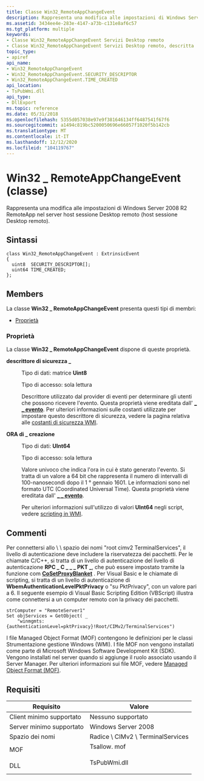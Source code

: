 ```yaml
---
title: Classe Win32_RemoteAppChangeEvent
description: Rappresenta una modifica alle impostazioni di Windows Server 2008 R2 RemoteApp nel server host sessione Desktop remoto (host sessione Desktop remoto).
ms.assetid: 3434ee4e-283e-4147-a73b-c131e8af6c57
ms.tgt_platform: multiple
keywords:
- Classe Win32_RemoteAppChangeEvent Servizi Desktop remoto
- Classe Win32_RemoteAppChangeEvent Servizi Desktop remoto, descritta
topic_type:
- apiref
api_name:
- Win32_RemoteAppChangeEvent
- Win32_RemoteAppChangeEvent.SECURITY_DESCRIPTOR
- Win32_RemoteAppChangeEvent.TIME_CREATED
api_location:
- TsPubWmi.dll
api_type:
- DllExport
ms.topic: reference
ms.date: 05/31/2018
ms.openlocfilehash: 5355d057038e97e9f381646134ff6487541f67f6
ms.sourcegitcommit: a1494c819bc5200050696e66057f1020f5b142cb
ms.translationtype: MT
ms.contentlocale: it-IT
ms.lasthandoff: 12/12/2020
ms.locfileid: "104119767"
---
```

# <a name="win32_remoteappchangeevent-class"></a>Win32 \_ RemoteAppChangeEvent (classe)

Rappresenta una modifica alle impostazioni di Windows Server 2008 R2 RemoteApp nel server host sessione Desktop remoto (host sessione Desktop remoto).

## <a name="syntax"></a>Sintassi

``` syntax
class Win32_RemoteAppChangeEvent : ExtrinsicEvent
{
  uint8  SECURITY_DESCRIPTOR[];
  uint64 TIME_CREATED;
};
```

## <a name="members"></a>Members

La classe **Win32 \_ RemoteAppChangeEvent** presenta questi tipi di membri:

-   [Proprietà](#properties)

### <a name="properties"></a>Proprietà

La classe **Win32 \_ RemoteAppChangeEvent** dispone di queste proprietà.

<dl> <dt>

**descrittore di sicurezza \_**
</dt> <dd> <dl> <dt>

Tipo di dati: matrice **Uint8**
</dt> <dt>

Tipo di accesso: sola lettura
</dt> </dl>

Descrittore utilizzato dal provider di eventi per determinare gli utenti che possono ricevere l'evento. Questa proprietà viene ereditata dall' [**\_ \_ evento**](/windows/desktop/WmiSdk/--event). Per ulteriori informazioni sulle costanti utilizzate per impostare questo descrittore di sicurezza, vedere la pagina relativa alle [costanti di sicurezza WMI](/windows/desktop/WmiSdk/wmi-security-constants).

</dd> <dt>

**ORA di \_ creazione**
</dt> <dd> <dl> <dt>

Tipo di dati: **UInt64**
</dt> <dt>

Tipo di accesso: sola lettura
</dt> </dl>

Valore univoco che indica l'ora in cui è stato generato l'evento. Si tratta di un valore a 64 bit che rappresenta il numero di intervalli di 100-nanosecondi dopo il 1 ° gennaio 1601. Le informazioni sono nel formato UTC (Coordinated Universal Time). Questa proprietà viene ereditata dall' [**\_ \_ evento**](/windows/desktop/WmiSdk/--event).

Per ulteriori informazioni sull'utilizzo di valori **UInt64** negli script, vedere [scripting in WMI](/previous-versions//aa393262(v=vs.85)).

</dd> </dl>

## <a name="remarks"></a>Commenti

Per connettersi allo \\ \\ spazio dei nomi "root cimv2 TerminalServices", il livello di autenticazione deve includere la riservatezza dei pacchetti. Per le chiamate C/C++, si tratta di un livello di autenticazione del livello di autenticazione **RPC \_ C \_ \_ \_ PKT \_**, che può essere impostato tramite la funzione com [**CoSetProxyBlanket**](/windows/win32/api/combaseapi/nf-combaseapi-cosetproxyblanket) . Per Visual Basic e le chiamate di scripting, si tratta di un livello di autenticazione di **WbemAuthenticationLevelPktPrivacy** o "su PktPrivacy", con un valore pari a 6. Il seguente esempio di Visual Basic Scripting Edition (VBScript) illustra come connettersi a un computer remoto con la privacy dei pacchetti.


```VB
strComputer = "RemoteServer1" 
Set objServices = GetObject( _
    "winmgmts:{authenticationLevel=pktPrivacy}!Root/CIMv2/TerminalServices")
```



I file Managed Object Format (MOF) contengono le definizioni per le classi Strumentazione gestione Windows (WMI). I file MOF non vengono installati come parte di Microsoft Windows Software Development Kit (SDK). Vengono installati nel server quando si aggiunge il ruolo associato usando il Server Manager. Per ulteriori informazioni sui file MOF, vedere [Managed Object Format (MOF)](/windows/desktop/WmiSdk/managed-object-format--mof-).

## <a name="requirements"></a>Requisiti



| Requisito | Valore |
|-------------------------------------|-----------------------------------------------------------------------------------------|
| Client minimo supportato<br/> | Nessuno supportato<br/>                                                               |
| Server minimo supportato<br/> | Windows Server 2008<br/>                                                          |
| Spazio dei nomi<br/>                | Radice \\ CIMv2 \\ TerminalServices<br/>                                                |
| MOF<br/>                      | <dl> <dt>Tsallow. mof</dt> </dl>  |
| DLL<br/>                      | <dl> <dt>TsPubWmi.dll</dt> </dl> |



 

